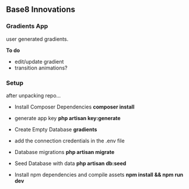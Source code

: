  ## Base8 Innovations
 ### Gradients App  
 user generated gradients.
 
 **To do**
 - edit/update gradient
 - transition animations?
 
 ### Setup
after unpacking repo...
- Install Composer Dependencies
**composer install**
- generate app key
**php artisan key:generate**
- Create Empty Database
**gradients**
- add the connection credentials in the .env file 

- Database migrations
**php artisan migrate**
- Seed Database with data
**php artisan db:seed**
 
- Install npm dependencies and compile assets
**npm install && npm run dev**



  
